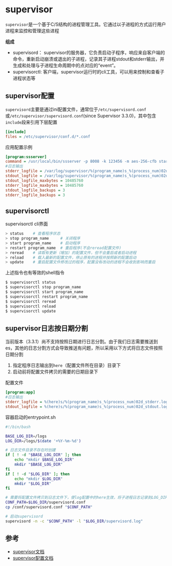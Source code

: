 # supervisor

`supervisor`是一个基于C/S结构的进程管理工具。它通过以子进程的方式运行用户进程来监控和管理这些进程

<b>组成</b>
* supervisord： supervisor的服务器，它负责启动子程序，响应来自客户端的命令，重新启动崩溃或退出的子进程，记录其子进程stdout和stderr输出，并生成和处理与子进程生命周期中的点对应的“event”。
* supervisorctl: 客户端，supervisor运行时的cli工具，可以用来控制和查看子进程状态等

## supervisor配置
`supervisord`主要是通过ini配置文件，通常位于`/etc/supervisord.conf`或`/etc/supervisor/supervisord.conf`(since Supervisor 3.3.0)，其中包含`include`段来引用下层配置
```ini
[include]
files = /etc/supervisor/conf.d/*.conf
```

应用配置示例
```ini
[program:ssserver]
command = /usr/local/bin/ssserver -p 8008 -k 123456 -m aes-256-cfb start
#日志输出
stderr_logfile = /var/log/supervisor/%(program_name)s_%(process_num)02d_stderr.log
stdout_logfile = /var/log/supervisor/%(program_name)s_%(process_num)02d_stdout.log
stdout_logfile_maxbytes = 10485760
stderr_logfile_maxbytes = 10485760
stdout_logfile_backups = 3
stderr_logfile_backups = 3
```

## supervisorctl
supervisorctl cli界面
```bash
> status	# 查看程序状态
> stop program_name		# 关闭程序 
> start program_name	# 启动程序 
> restart program_name	# 重启程序(不会reread配置文件)
> reread	# 读取有更新（增加）的配置文件，但不会重启或者启动进程
> reload	# 载入最新的配置文件，停止原有的进程并按照新的配置启动
> update    # 重启配置文件修改过的程序，配置没有改动的进程不会收到影响而重启
```
上述指令也有等效的shell指令
```bash
$ supervisorctl status
$ supervisorctl stop program_name
$ supervisorctl start program_name
$ supervisorctl restart program_name
$ supervisorctl reread
$ supervisorctl reload
$ supervisorctl update
```

## supervisor日志按日期分割
当前版本（3.3.1）尚不支持按照日期进行日志分割。由于我们日志需要推送到es，其他的日志分割方式会导致推送有问题，所以采用以下方式将日志文件按照日期分割

1. 指定程序日志输出到`here`（配置文件所在目录）目录下
2. 启动前将配置文件拷贝的需要的日期目录下

配置文件
```ini
[program:app]
#日志输出
stderr_logfile = %(here)s/%(program_name)s_%(process_num)02d_stderr.log
stdout_logfile = %(here)s/%(program_name)s_%(process_num)02d_stdout.log
```
容器启动的entrypoint.sh
```bash
#!/bin/bash

BASE_LOG_DIR=/logs
LOG_DIR=/logs/$(date '+%Y-%m-%d')

# 日志文件目录不存在时创建
if [ ! -d "$BASE_LOG_DIR" ]; then
    echo "mkdir $BASE_LOG_DIR"
    mkdir "$BASE_LOG_DIR"
fi
if [ ! -d "$LOG_DIR" ]; then
    echo "mkdir $LOG_DIR"
    mkdir "$LOG_DIR"
fi

# 需要将配置文件拷贝到日志文件下，使log配置中的here生效，将子进程日志记录到LOG_DIR下
CONF_PATH=$LOG_DIR/supervisord.conf
cp /conf/supervisord.conf "$CONF_PATH"

# 启动supervisord
supervisord -n -c "$CONF_PATH" -l "$LOG_DIR/supervisord.log"

```



## 参考
* [supervisor文档](http://supervisord.org/) 					
* [supervisor配置文档](http://supervisord.org/configuration.html) 		
